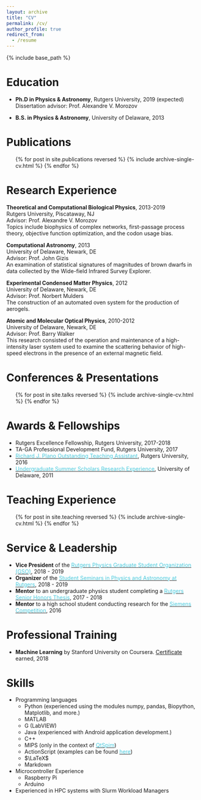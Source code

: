 ```yaml
---
layout: archive
title: "CV"
permalink: /cv/
author_profile: true
redirect_from:
  - /resume
---
```


{% include base_path %}

Education
======
* **Ph.D in Physics & Astronomy**, Rutgers University, 2019 (expected)  
  Dissertation advisor: Prof. Alexandre V. Morozov
  
* **B.S. in Physics & Astronomy**, University of Delaware, 2013

Publications
======
  <ul>{% for post in site.publications reversed %}
    {% include archive-single-cv.html %}
  {% endfor %}</ul>

Research Experience
======
**Theoretical and Computational Biological Physics**, 2013-2019  
Rutgers University, Piscataway, NJ  
Advisor: Prof. Alexandre V. Morozov  
Topics include biophysics of complex networks, first-passage process theory, objective function optimization, and the codon usage bias.

**Computational Astronomy**, 2013  
University of Delaware, Newark, DE  
Advisor: Prof. John Gizis  
An examination of statistical signatures of magnitudes of brown dwarfs in data collected by the Wide-field Infrared Survey Explorer.

**Experimental Condensed Matter Physics**, 2012  
University of Delaware, Newark, DE  
Advisor: Prof. Norbert Mulders  
The construction of an automated oven system for the production of aerogels.

**Atomic and Molecular Optical Physics**, 2010-2012  
University of Delaware, Newark, DE  
Advisor: Prof. Barry Walker  
This research consisted of the operation and maintenance of a high-intensity laser system
used to examine the scattering behavior of high-speed electrons in the presence of an external
magnetic field.

Conferences & Presentations
======
  <ul>{% for post in site.talks reversed %}
    {% include archive-single-cv.html %}
  {% endfor %}</ul>

Awards & Fellowships
======
* Rutgers Excellence Fellowship, Rutgers University, 2017-2018
* TA-GA Professional Development Fund, Rutgers University, 2017
* [<span style="color:#4bcadd">Richard J. Plano Outstanding Teaching Assistant</span>](https://www.physics.rutgers.edu/ugrad/awards/plano_ta.html), Rutgers University, 2016
* [<span style="color:#4bcadd">Undergraduate Summer Scholars Research Experience</span>](http://www.urp.udel.edu/urp/summer-research/summer-scholars/), University of Delaware, 2011

Teaching Experience
======
  <ul>{% for post in site.teaching reversed %}
    {% include archive-single-cv.html %}
  {% endfor %}</ul>
  
Service & Leadership
======
* **Vice President** of the [<span style="color:#4bcadd">Rutgers Physics Graduate Student Organization (GSO)</span>](http://www.physics.rutgers.edu/GSO/), 2018 - 2019 
* **Organizer** of the [<span style="color:#4bcadd">Student Seminars in Physics and Astronomy at Rutgers</span>](http://www.physics.rutgers.edu/gso/SSPAR/), 2018 - 2019
* **Mentor** to an undergraduate physics student completing a [<span style="color:#4bcadd">Rutgers Senior Honors Thesis</span>](https://amerstudies.rutgers.edu/academics/undergraduate/honors/senior-honors-thesis), 2017 - 2018
* **Mentor** to a high school student conducting research for the [<span style="color:#4bcadd">Siemens Competition</span>](http://www.siemens-foundation.org/programs/siemens-competition-archives/2017/2017-semifinalists/), 2016

Professional Training
======
* **Machine Learning** by Stanford University on Coursera. [Certificate](http://willowbk.github.io/files/CourseraMLCertificate.pdf) earned, 2018

Skills
======
* Programming languages
  * Python (experienced using the modules numpy, pandas, Biopython, Matplotlib, and more.)
  * MATLAB
  * G (LabVIEW)
  * Java (experienced with Android application development.)
  * C++
  * MIPS (only in the context of [<span style="color:#4bcadd">QtSpim</span>](http://spimsimulator.sourceforge.net/))
  * ActionScript (examples can be found [<span style="color:#4bcadd">here</span>](https://sites.google.com/site/willowsportfolio/Home/physics-simulations))
  * $\LaTeX$
  * Markdown
* Microcontroller Experience
  * Raspberry Pi
  * Arduino
* Experienced in HPC systems with Slurm Workload Managers
